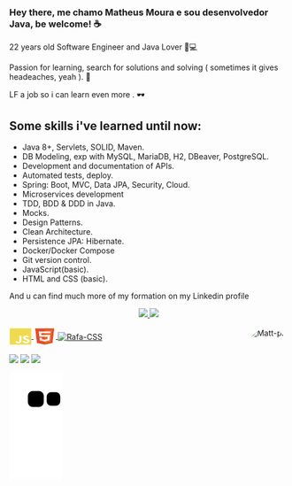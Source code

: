 ### Hey there, me chamo Matheus Moura e sou desenvolvedor Java, be welcome! ☕



22 years old Software Engineer and Java Lover 🐗💻

Passion for learning, search for solutions and solving ( sometimes it gives headeaches, yeah ). 💬

LF a job so i can learn even more . 🕶






## Some skills i've learned until now:

- Java 8+, Servlets, SOLID, Maven.
- DB Modeling, exp with MySQL, MariaDB, H2, DBeaver, PostgreSQL.
- Development and documentation of APIs.
- Automated tests, deploy.
- Spring: Boot, MVC, Data JPA, Security, Cloud.	
- Microservices development
- TDD, BDD & DDD in Java.
- Mocks.
- Design Patterns.
- Clean Architecture.
- Persistence JPA: Hibernate.
- Docker/Docker Compose
- Git version control.
- JavaScript(basic).
- HTML and CSS (basic).

And u can find much more of my formation on my Linkedin profile


<div align="center">
  <a href="https://github.com/matthewmatheus">
  <img height="180em" src="https://github-readme-stats.vercel.app/api?username=matthewmatheus&show_icons=false&theme=tokyonight&include_all_commits=true&count_private=true"/>
  <img height="180em" src="https://github-readme-stats.vercel.app/api/top-langs/?username=matthewmatheus&layout=compact&langs_count=7&theme=tokyonight"/>
</div>

<div style="display: inline_block"><br>
 <img align="center" alt="Rafa-Js" height="30" width="40" src="https://raw.githubusercontent.com/devicons/devicon/master/icons/javascript/javascript-plain.svg">
   <img align="center" alt="Rafa-HTML" height="30" width="40" src="https://raw.githubusercontent.com/devicons/devicon/master/icons/html5/html5-original.svg">
  <img align="center" alt="Rafa-CSS" height="90" width="90" src="https://cdn.jsdelivr.net/gh/devicons/devicon/icons/java/java-original-wordmark.svg">
  <img align="right" alt="Matt-pic" height="150" style="border-radius:50px;" src="https://pbs.twimg.com/media/Elk3e2DXUAEptxd.jpg">
</div>

<div> 
<br>
   <a href="https://discordapp.com/users/296440221086515202" target="_blank"><img src="https://img.shields.io/badge/Discord-7289DA?style=for-the-badge&logo=discord&logoColor=white" target="_blank"></a> 
  <a href = "mailto:mattmoura.jvm@gmail.com"><img src="https://img.shields.io/badge/Gmail-D14836?style=for-the-badge&logo=gmail&logoColor=white" target="_blank"></a>
  <a href="https://www.linkedin.com/in/matheus-moura-644884233/" target="_blank"><img src="https://img.shields.io/badge/-LinkedIn-%230077B5?style=for-the-badge&logo=linkedin&logoColor=white" target="_blank"></a> 
 
  ![Snake animation](https://github.com/matthewmatheus/matthewmatheus/blob/output/github-contribution-grid-snake.svg)
 
</div>
  
